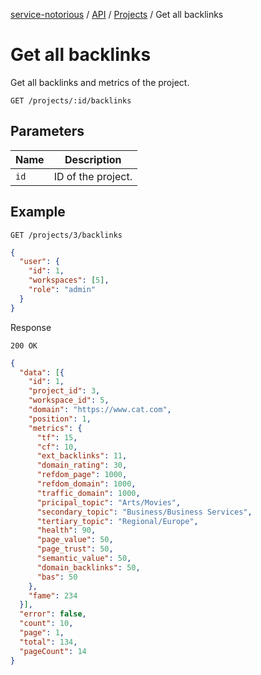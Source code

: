 [service-notorious](../../../README.md) / [API](../README.md) / [Projects](./README.md) / Get all backlinks

# Get all backlinks

Get all backlinks and metrics of the project.

```
GET /projects/:id/backlinks
```

## Parameters

| Name | Description        |
|------|--------------------|
| `id` | ID of the project. |

## Example

```
GET /projects/3/backlinks
```

```json
{
  "user": {
    "id": 1,
    "workspaces": [5],
    "role": "admin"
  }
}
```

Response

```
200 OK
```

```json
{
  "data": [{
    "id": 1,
    "project_id": 3,
    "workspace_id": 5,
    "domain": "https://www.cat.com",
    "position": 1,
    "metrics": {
      "tf": 15,
      "cf": 10,
      "ext_backlinks": 11,
      "domain_rating": 30,
      "refdom_page": 1000,
      "refdom_domain": 1000,
      "traffic_domain": 1000,
      "pricipal_topic": "Arts/Movies",
      "secondary_topic": "Business/Business Services",
      "tertiary_topic": "Regional/Europe",
      "health": 90,
      "page_value": 50,
      "page_trust": 50,
      "semantic_value": 50,
      "domain_backlinks": 50,
      "bas": 50
    },
    "fame": 234
  }],
  "error": false,
  "count": 10,
  "page": 1,
  "total": 134,
  "pageCount": 14
}
```
